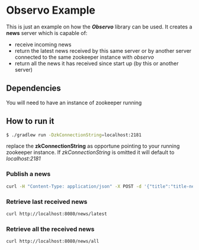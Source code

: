 # Observo Example
This is just an example on how the ***Observo*** library can be used.
It creates a **news** server which is capable of:
* receive incoming news
* return the latest news received by this same server or by another server connected to the same zookeeper instance with *observo*
* return all the news it has received since start up (by this or another server)

## Dependencies
You will need to have an instance of zookeeper running

## How to run it
```sh
$ ./gradlew run -DzkConnectionString=localhost:2181
```
replace the **zkConnectionString** as opportune pointing to your running zookeeper instance.
If *zkConnectionString* is omitted it will default to *localhost:2181*

### Publish a news
```sh
curl -H "Content-Type: application/json" -X POST -d '{"title":"title-new","content":"content-new"}' http://localhost:8080/news/publish
```

### Retrieve last received news
```sh
curl http://localhost:8080/news/latest
```

### Retrieve all the received news
```sh
curl http://localhost:8080/news/all
```